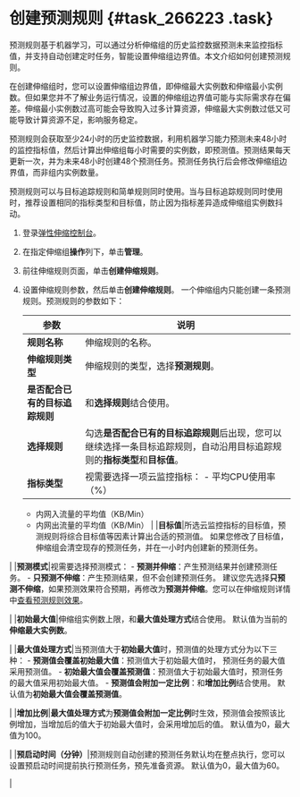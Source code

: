 # 创建预测规则 {#task_266223 .task}

预测规则基于机器学习，可以通过分析伸缩组的历史监控数据预测未来监控指标值，并支持自动创建定时任务，智能设置伸缩组边界值。本文介绍如何创建预测规则。

在创建伸缩组时，您可以设置伸缩组边界值，即伸缩最大实例数和伸缩最小实例数。但如果您并不了解业务运行情况，设置的伸缩组边界值可能与实际需求存在偏差。伸缩最小实例数过高可能会导致购入过多计算资源，伸缩最大实例数过低又可能导致计算资源不足，影响服务稳定。

预测规则会获取至少24小时的历史监控数据，利用机器学习能力预测未来48小时的监控指标值，然后计算出伸缩组每小时需要的实例数，即预测值。预测结果每天更新一次，并为未来48小时创建48个预测任务。预测任务执行后会修改伸缩组边界值，而非组内实例数量。

预测规则可以与目标追踪规则和简单规则同时使用。当与目标追踪规则同时使用时，推荐设置相同的指标类型和目标值，防止因为指标差异造成伸缩组实例数抖动。

1.  登录[弹性伸缩控制台](https://essnew.console.aliyun.com/)。
2.  在指定伸缩组**操作**列下，单击**管理**。
3.  前往伸缩规则页面，单击**创建伸缩规则**。
4.  设置伸缩规则参数，然后单击**创建伸缩规则**。 一个伸缩组内只能创建一条预测规则。预测规则的参数如下：

    |参数|说明|
    |--|--|
    |**规则名称**|伸缩规则的名称。|
    |**伸缩规则类型**|伸缩规则的类型，选择**预测规则**。|
    |**是否配合已有的目标追踪规则**|和**选择规则**结合使用。|
    |**选择规则**|勾选**是否配合已有的目标追踪规则**后出现，您可以继续选择一条目标追踪规则，自动沿用目标追踪规则的**指标类型**和**目标值**。|
    |**指标类型**|视需要选择一项云监控指标：     -   平均CPU使用率（%）
    -   内网入流量的平均值（KB/Min）
    -   内网出流量的平均值（KB/Min）
 |
    |**目标值**|所选云监控指标的目标值，预测规则将综合目标值等因素计算出合适的预测值。 如果您修改了目标值，伸缩组会清空现存的预测任务，并在一小时内创建新的预测任务。

 |
    |**预测模式**|视需要选择预测模式：     -   **预测并伸缩**：产生预测结果并创建预测任务。
    -   **只预测不伸缩**：产生预测结果，但不会创建预测任务。
 建议您先选择**只预测不伸缩**，如果预测效果符合预期，再修改为**预测并伸缩**。您可以在伸缩规则详情中[查看预测规则效果](cn.zh-CN/.md#)。

 |
    |**初始最大值**|伸缩组实例数上限，和**最大值处理方式**结合使用。 默认值为当前的**伸缩最大实例数**。

 |
    |**最大值处理方式**|当预测值大于**初始最大值**时，预测值的处理方式分为以下三种：     -   **预测值会覆盖初始最大值**：预测值大于初始最大值时， 预测任务的最大值采用预测值。
    -   **初始最大值会覆盖预测值**：预测值大于初始最大值时，预测任务的最大值采用初始最大值。
    -   **预测值会附加一定比例**：和**增加比例**结合使用。
 默认值为**初始最大值会覆盖预测值**。

 |
    |**增加比例**|**最大值处理方式**为**预测值会附加一定比例**时生效，预测值会按照该比例增加，当增加后的值大于初始最大值时，会采用增加后的值。 默认值为0，最大值为100。

 |
    |**预启动时间（分钟）**|预测规则自动创建的预测任务默认均在整点执行，您可以设置预启动时间提前执行预测任务，预先准备资源。 默认值为0，最大值为60。

 |


